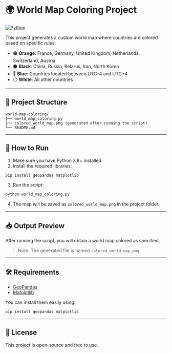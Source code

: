 # 🌍 World Map Coloring Project

[![Python](https://img.shields.io/badge/Python-3.8+-blue.svg)](https://www.python.org/)

This project generates a custom world map where countries are colored based on specific rules:

- 🟠 **Orange**: France, Germany, United Kingdom, Netherlands, Switzerland, Austria
- ⚫ **Black**: China, Russia, Belarus, Iran, North Korea
- 🔵 **Blue**: Countries located between UTC-4 and UTC+4
- ⚪ **White**: All other countries

---

## 📂 Project Structure

```
world-map-coloring/
├── world_map_coloring.py
├── colored_world_map.png (generated after running the script)
└── README.md
```

---

## 🚀 How to Run

1. Make sure you have Python 3.8+ installed.
2. Install the required libraries:

```bash
pip install geopandas matplotlib
```

3. Run the script:

```bash
python world_map_coloring.py
```

4. The map will be saved as `colored_world_map.png` in the project folder.

---

## 📥 Output Preview

After running the script, you will obtain a world map colored as specified.

> Note: The generated file is named `colored_world_map.png`.

---

## 🛠 Requirements

- [GeoPandas](https://geopandas.org/)
- [Matplotlib](https://matplotlib.org/)

You can install them easily using:

```bash
pip install geopandas matplotlib
```

---

## 📜 License

This project is open-source and free to use.
